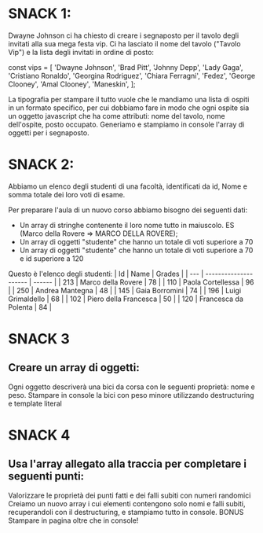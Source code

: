 # SNACK 1:

Dwayne Johnson ci ha chiesto di creare i segnaposto per il tavolo degli invitati alla sua mega festa vip.
Ci ha lasciato il nome del tavolo ("Tavolo Vip") e la lista degli invitati in ordine di posto:

const vips = [
'Dwayne Johnson',
'Brad Pitt',
'Johnny Depp',
'Lady Gaga',
'Cristiano Ronaldo',
'Georgina Rodriguez',
'Chiara Ferragni',
'Fedez',
'George Clooney',
'Amal Clooney',
'Maneskin',
];

La tipografia per stampare il tutto vuole che le mandiamo una lista di ospiti in un formato specifico, per cui dobbiamo fare in modo che ogni ospite sia un oggetto javascript che ha come attributi:
nome del tavolo,
nome dell'ospite,
posto occupato.
Generiamo e stampiamo in console l'array di oggetti per i segnaposto.

# SNACK 2:

Abbiamo un elenco degli studenti di una facoltà, identificati da id, Nome e somma totale dei loro voti di esame.

Per preparare l'aula di un nuovo corso abbiamo bisogno dei seguenti dati:

- Un array di stringhe contenente il loro nome tutto in maiuscolo. ES (Marco della Rovere => MARCO DELLA ROVERE);
- Un array di oggetti "studente" che hanno un totale di voti superiore a 70
- Un array di oggetti "studente" che hanno un totale di voti superiore a 70 e id superiore a 120

Questo è l'elenco degli studenti:
| Id | Name | Grades |
| --- | --------------------- | ------ |
| 213 | Marco della Rovere | 78 |
| 110 | Paola Cortellessa | 96 |
| 250 | Andrea Mantegna | 48 |
| 145 | Gaia Borromini | 74 |
| 196 | Luigi Grimaldello | 68 |
| 102 | Piero della Francesca | 50 |
| 120 | Francesca da Polenta | 84 |

# SNACK 3

## Creare un array di oggetti:

Ogni oggetto descriverà una bici da corsa con le seguenti proprietà: nome e peso.
Stampare in console la bici con peso minore utilizzando destructuring e template literal

# SNACK 4

## Usa l'array allegato alla traccia per completare i seguenti punti:

Valorizzare le proprietà dei punti fatti e dei falli subiti con numeri randomici
Creiamo un nuovo array i cui elementi contengono solo nomi e falli subiti, recuperandoli con il destructuring, e stampiamo tutto in console.
BONUS
Stampare in pagina oltre che in console!
